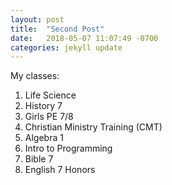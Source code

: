 ```yaml
---
layout: post
title:  "Second Post"
date:   2018-05-07 11:07:49 -0700
categories: jekyll update
---
```


My classes:
1. Life Science
2. History 7
3. Girls PE 7/8
4. Christian Ministry Training (CMT)
5. Algebra 1
6. Intro to Programming
7. Bible 7
8. English 7 Honors
